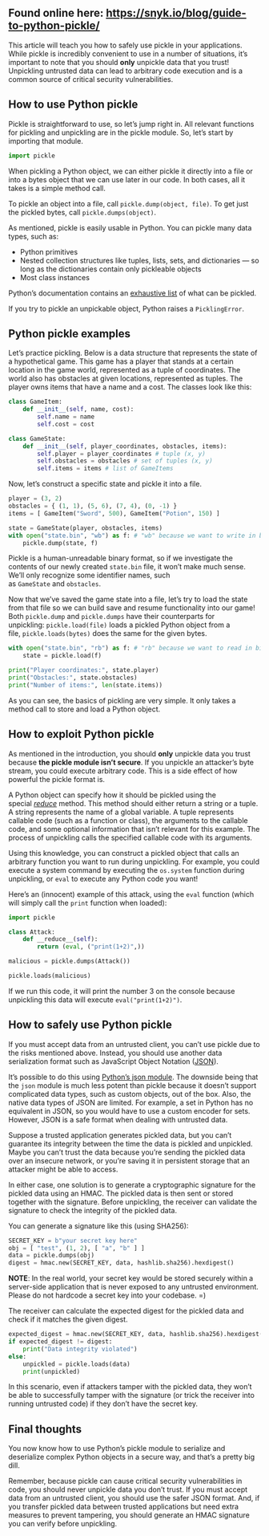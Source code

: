 ## Found online here: https://snyk.io/blog/guide-to-python-pickle/



This article will teach you how to safely use pickle in your applications. While pickle is incredibly convenient to use in a number of situations, it’s important to note that you should **only** unpickle data that you trust! Unpickling untrusted data can lead to arbitrary code execution and is a common source of critical security vulnerabilities.

## How to use Python pickle

Pickle is straightforward to use, so let’s jump right in. All relevant functions for pickling and unpickling are in the pickle module. So, let’s start by importing that module.

```python
import pickle
```

When pickling a Python object, we can either pickle it directly into a file or into a bytes object that we can use later in our code. In both cases, all it takes is a simple method call.

To pickle an object into a file, call `pickle.dump(object, file)`. To get just the pickled bytes, call `pickle.dumps(object)`.

As mentioned, pickle is easily usable in Python. You can pickle many data types, such as:

-   Python primitives
-   Nested collection structures like tuples, lists, sets, and dictionaries — so long as the dictionaries contain only pickleable objects
-   Most class instances

Python’s documentation contains an [exhaustive list](https://docs.python.org/3/library/pickle.html#what-can-be-pickled-and-unpickled) of what can be pickled.

If you try to pickle an unpickable object, Python raises a `PicklingError`.

## Python pickle examples

Let’s practice pickling. Below is a data structure that represents the state of a hypothetical game. This game has a player that stands at a certain location in the game world, represented as a tuple of coordinates. The world also has obstacles at given locations, represented as tuples. The player owns items that have a name and a cost. The classes look like this:

```python
class GameItem:
    def __init__(self, name, cost):
        self.name = name
        self.cost = cost

class GameState:
    def __init__(self, player_coordinates, obstacles, items):
        self.player = player_coordinates # tuple (x, y)
        self.obstacles = obstacles # set of tuples (x, y)
        self.items = items # list of GameItems
```

Now, let’s construct a specific state and pickle it into a file.

```python
player = (3, 2)
obstacles = { (1, 1), (5, 6), (7, 4), (0, -1) }
items = [ GameItem("Sword", 500), GameItem("Potion", 150) ]

state = GameState(player, obstacles, items)
with open("state.bin", "wb") as f: # "wb" because we want to write in binary mode
    pickle.dump(state, f)
```

Pickle is a human-unreadable binary format, so if we investigate the contents of our newly created `state.bin` file, it won’t make much sense. We’ll only recognize some identifier names, such as `GameState` and `obstacles`.

Now that we’ve saved the game state into a file, let’s try to load the state from that file so we can build save and resume functionality into our game! Both `pickle.dump` and `pickle.dumps` have their counterparts for unpickling: `pickle.load(file)` loads a pickled Python object from a file, `pickle.loads(bytes)` does the same for the given bytes.

```python
with open("state.bin", "rb") as f: # "rb" because we want to read in binary mode
    state = pickle.load(f)

print("Player coordinates:", state.player)
print("Obstacles:", state.obstacles)
print("Number of items:", len(state.items))
```

As you can see, the basics of pickling are very simple. It only takes a method call to store and load a Python object.

## How to exploit Python pickle

As mentioned in the introduction, you should **only** unpickle data you trust because **the pickle module isn’t secure**. If you unpickle an attacker’s byte stream, you could execute arbitrary code. This is a side effect of how powerful the pickle format is. 

A Python object can specify how it should be pickled using the special [_reduce_](https://docs.python.org/3/library/pickle.html#object.__reduce__) method. This method should either return a string or a tuple. A string represents the name of a global variable. A tuple represents callable code (such as a function or class), the arguments to the callable code, and some optional information that isn’t relevant for this example. The process of unpickling calls the specified callable code with its arguments.

Using this knowledge, you can construct a pickled object that calls an arbitrary function you want to run during unpickling. For example, you could execute a system command by executing the `os.system` function during unpickling, or `eval` to execute any Python code you want!

Here’s an (innocent) example of this attack, using the `eval` function (which will simply call the `print` function when loaded):

```python
import pickle

class Attack:
    def __reduce__(self):
        return (eval, ("print(1+2)",))

malicious = pickle.dumps(Attack())

pickle.loads(malicious)
```

If we run this code, it will print the number 3 on the console because unpickling this data will execute `eval("print(1+2)")`.

## How to safely use Python pickle

If you must accept data from an untrusted client, you can’t use pickle due to the risks mentioned above. Instead, you should use another data serialization format such as JavaScript Object Notation ([JSON](https://www.json.org/json-en.html)). 

It’s possible to do this using [Python’s json module](https://docs.python.org/3/library/json.html#module-json). The downside being that the `json` module is much less potent than pickle because it doesn’t support complicated data types, such as custom objects, out of the box. Also, the native data types of JSON are limited. For example, a set in Python has no equivalent in JSON, so you would have to use a custom encoder for sets. However, JSON is a safe format when dealing with untrusted data.

Suppose a trusted application generates pickled data, but you can’t guarantee its integrity between the time the data is pickled and unpickled. Maybe you can’t trust the data because you’re sending the pickled data over an insecure network, or you’re saving it in persistent storage that an attacker might be able to access. 

In either case, one solution is to generate a cryptographic signature for the pickled data using an HMAC. The pickled data is then sent or stored together with the signature. Before unpickling, the receiver can validate the signature to check the integrity of the pickled data. 

You can generate a signature like this (using SHA256):

```python
SECRET_KEY = b"your secret key here"
obj = [ "test", (1, 2), [ "a", "b" ] ]
data = pickle.dumps(obj)
digest = hmac.new(SECRET_KEY, data, hashlib.sha256).hexdigest()
```

**NOTE**: In the real world, your secret key would be stored securely within a server-side application that is never exposed to any untrusted environment. Please do not hardcode a secret key into your codebase. =)

The receiver can calculate the expected digest for the pickled data and check if it matches the given digest.

```python
expected_digest = hmac.new(SECRET_KEY, data, hashlib.sha256).hexdigest()
if expected_digest != digest:
    print("Data integrity violated")
else:
    unpickled = pickle.loads(data)
    print(unpickled)
```

In this scenario, even if attackers tamper with the pickled data, they won’t be able to successfully tamper with the signature (or trick the receiver into running untrusted code) if they don’t have the secret key.

## Final thoughts

You now know how to use Python’s pickle module to serialize and deserialize complex Python objects in a secure way, and that’s a pretty big dill.

Remember, because pickle can cause critical security vulnerabilities in code, you should never unpickle data you don’t trust. If you must accept data from an untrusted client, you should use the safer JSON format. And, if you transfer pickled data between trusted applications but need extra measures to prevent tampering, you should generate an HMAC signature you can verify before unpickling.
